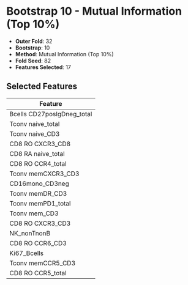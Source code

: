 # Bootstrap 10 - Mutual Information (Top 10%)

- **Outer Fold**: 32
- **Bootstrap**: 10
- **Method**: Mutual Information (Top 10%)
- **Fold Seed**: 82
- **Features Selected**: 17

## Selected Features

| Feature |
|---------|
| Bcells CD27posIgDneg_total |
| Tconv naive_total |
| Tconv naive_CD3 |
| CD8 RO CXCR3_CD8 |
| CD8 RA naive_total |
| CD8 RO CCR4_total |
| Tconv memCXCR3_CD3 |
| CD16mono_CD3neg |
| Tconv memDR_CD3 |
| Tconv memPD1_total |
| Tconv mem_CD3 |
| CD8 RO CXCR3_CD3 |
| NK_nonTnonB |
| CD8 RO CCR6_CD3 |
| Ki67_Bcells |
| Tconv memCCR5_CD3 |
| CD8 RO CCR5_total |

